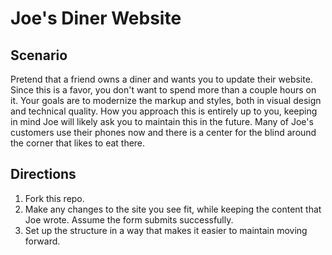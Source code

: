# Joe's Diner Website

## Scenario
Pretend that a friend owns a diner and wants you to update their website. Since this is a favor, you don't want to spend more than a couple hours on it. Your goals are to modernize the markup and styles, both in visual design and technical quality. How you approach this is entirely up to you, keeping in mind Joe will likely ask you to maintain this in the future. Many of Joe's customers use their phones now and there is a center for the blind around the corner that likes to eat there.

## Directions
1. Fork this repo.
2. Make any changes to the site you see fit, while keeping the content that Joe wrote. Assume the form submits successfully.
3. Set up the structure in a way that makes it easier to maintain moving forward.
